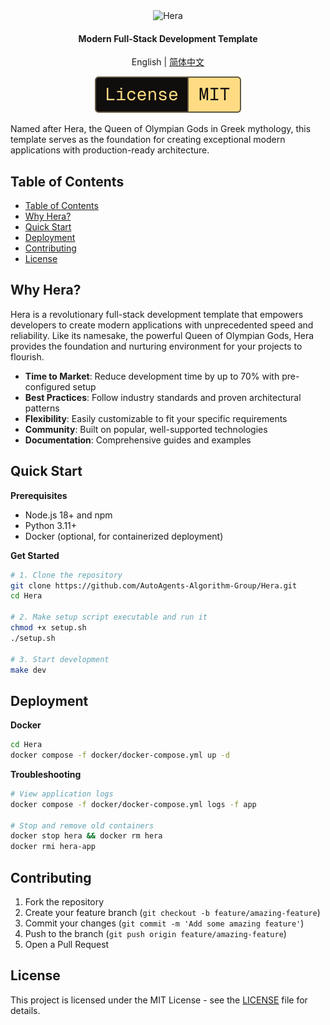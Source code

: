<div align="center">

<img src="https://img.shields.io/badge/-Hera-000000?style=for-the-badge&labelColor=faf9f6&color=faf9f6&logoColor=000000" alt="Hera" width="280"/>

<h4>Modern Full-Stack Development Template</h4>

English | [简体中文](README-CN.md)

<picture>
  <source media="(prefers-color-scheme: dark)" srcset="media/dark_license.svg" />
  <img alt="License MIT" src="media/light_license.svg" />
</picture>

</div>

Named after Hera, the Queen of Olympian Gods in Greek mythology, this template serves as the foundation for creating exceptional modern applications with production-ready architecture.

## Table of Contents
- [Table of Contents](#table-of-contents)
- [Why Hera?](#why-hera)
- [Quick Start](#quick-start)
- [Deployment](#deployment)
- [Contributing](#contributing)
- [License](#license)

## Why Hera?

Hera is a revolutionary full-stack development template that empowers developers to create modern applications with unprecedented speed and reliability. Like its namesake, the powerful Queen of Olympian Gods, Hera provides the foundation and nurturing environment for your projects to flourish.

- **Time to Market**: Reduce development time by up to 70% with pre-configured setup
- **Best Practices**: Follow industry standards and proven architectural patterns
- **Flexibility**: Easily customizable to fit your specific requirements
- **Community**: Built on popular, well-supported technologies
- **Documentation**: Comprehensive guides and examples

## Quick Start

**Prerequisites**
- Node.js 18+ and npm
- Python 3.11+
- Docker (optional, for containerized deployment)

**Get Started**
```bash
# 1. Clone the repository
git clone https://github.com/AutoAgents-Algorithm-Group/Hera.git
cd Hera

# 2. Make setup script executable and run it
chmod +x setup.sh
./setup.sh

# 3. Start development
make dev
```

## Deployment
**Docker**
```bash
cd Hera
docker compose -f docker/docker-compose.yml up -d
```

**Troubleshooting**
```bash
# View application logs
docker compose -f docker/docker-compose.yml logs -f app

# Stop and remove old containers
docker stop hera && docker rm hera
docker rmi hera-app
```

## Contributing

1. Fork the repository
2. Create your feature branch (`git checkout -b feature/amazing-feature`)
3. Commit your changes (`git commit -m 'Add some amazing feature'`)
4. Push to the branch (`git push origin feature/amazing-feature`)
5. Open a Pull Request

## License

This project is licensed under the MIT License - see the [LICENSE](LICENSE) file for details.